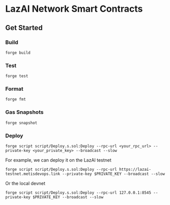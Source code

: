 # LazAI Network Smart Contracts

## Get Started

### Build

```shell
forge build
```

### Test

```shell
forge test
```

### Format

```shell
forge fmt
```

### Gas Snapshots

```shell
forge snapshot
```

### Deploy

```shell
forge script script/Deploy.s.sol:Deploy --rpc-url <your_rpc_url> --private-key <your_private_key> --broadcast --slow
```

For example, we can deploy it on the LazAI testnet

```shell
forge script script/Deploy.s.sol:Deploy --rpc-url https://lazai-testnet.metisdevops.link --private-key $PRIVATE_KEY --broadcast --slow
```

Or the local devnet

```shell
forge script script/Deploy.s.sol:Deploy --rpc-url 127.0.0.1:8545 --private-key $PRIVATE_KEY --broadcast --slow
```
